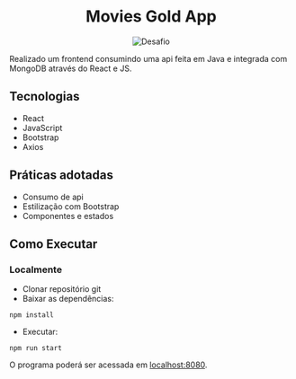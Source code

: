 <h1 align="center">
  Movies Gold App
</h1>

<p align="center">
 <img src="https://img.shields.io/static/v1?label=Tipo&message=Desafio&color=8257E5&labelColor=000000" alt="Desafio" />
</p>

Realizado um frontend consumindo uma api feita em Java e integrada com MongoDB através do React e JS.

## Tecnologias
 
- React
- JavaScript
- Bootstrap
- Axios

## Práticas adotadas

- Consumo de api
- Estilização com Bootstrap
- Componentes e estados

## Como Executar

### Localmente
- Clonar repositório git
- Baixar as dependências:
```
npm install
```
- Executar:
```
npm run start
```

O programa poderá ser acessada em [localhost:8080](http://localhost:3000).


